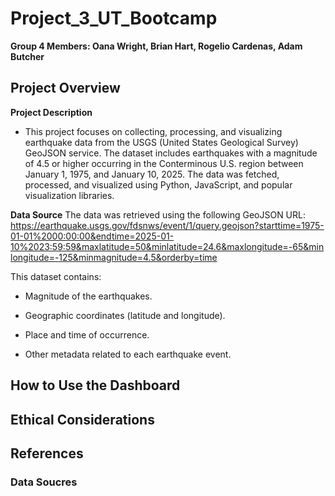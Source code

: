 # Project_3_UT_Bootcamp

**Group 4 Members: Oana Wright, Brian Hart, Rogelio Cardenas, Adam Butcher**

## Project Overview

**Project Description**
  - This project focuses on collecting, processing, and visualizing earthquake data from the USGS (United States Geological Survey) GeoJSON service. The dataset includes earthquakes with a magnitude of 4.5 or higher occurring in the Conterminous U.S. region between January 1, 1975, and January 10, 2025. The data was fetched, processed, and visualized using Python, JavaScript, and popular visualization libraries.

**Data Source**
The data was retrieved using the following GeoJSON URL: https://earthquake.usgs.gov/fdsnws/event/1/query.geojson?starttime=1975-01-01%2000:00:00&endtime=2025-01-10%2023:59:59&maxlatitude=50&minlatitude=24.6&maxlongitude=-65&minlongitude=-125&minmagnitude=4.5&orderby=time

This dataset contains:

  - Magnitude of the earthquakes.

  - Geographic coordinates (latitude and longitude).

  - Place and time of occurrence.

  - Other metadata related to each earthquake event.

## How to Use the Dashboard

## Ethical Considerations

## References

### Data Soucres
